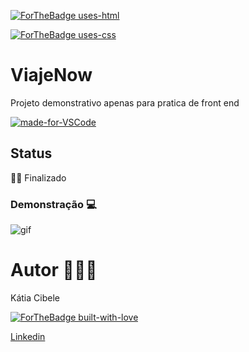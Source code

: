 [![ForTheBadge uses-html](http://ForTheBadge.com/images/badges/uses-html.svg)](http://ForTheBadge.com)

[![ForTheBadge uses-css](http://ForTheBadge.com/images/badges/uses-css.svg)](http://ForTheBadge.com)


# ViajeNow  

Projeto demonstrativo apenas para pratica de front end

[![made-for-VSCode](https://img.shields.io/badge/Made%20for-VSCode-1f425f.svg)](https://code.visualstudio.com/)

<!--te-->

## Status

👍🏻 Finalizado


###  Demonstração 💻

![gif](https://github.com/katiacih/viajenow/tree/main/res/viajenow.gif)


#  Autor 👩🏻‍💻

Kátia Cibele  


[![ForTheBadge built-with-love](http://ForTheBadge.com/images/badges/built-with-love.svg)](https://GitHub.com/Naereen/)


[Linkedin](https://www.linkedin.com/in/k%C3%A1tia-cibele-33a2a971/)
